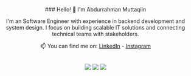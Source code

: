 <div align="center">
  ### Hello! 👋 I'm Abdurrahman Muttaqiin
  
  I'm an Software Engineer with experience in backend development and system design. I focus on building scalable IT solutions and connecting technical teams with stakeholders.
  
  📫 You can find me on:
  [LinkedIn](https://www.linkedin.com/in/muttaqiin/) - [Instagram](https://www.instagram.com/abdu.muttaqiin/)
    
   <br>
  <!-- If you forked this repo, Change the username as yours -->
    <img align="center" src="https://github-readme-stats.vercel.app/api/top-langs/?username=muttayoshi&theme=radical" />
    <img align="center" src="https://github-readme-stats.vercel.app/api?username=muttayoshi&show=reviews,prs_merged,prs_merged_percentage&rank_icon=github" />
     <img align="center" src="https://streak-stats.demolab.com/?user=muttayoshi&theme=dark" />
  <br>
</div>
